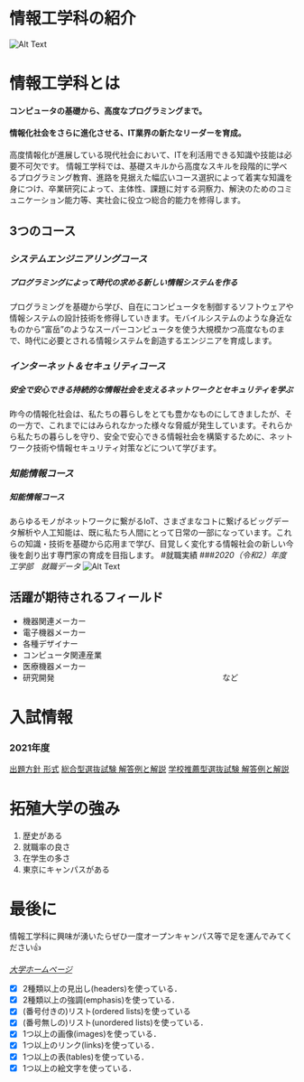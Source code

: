# 情報工学科の紹介
<!-- Markdown記法を使って学科の紹介ページを作る -->
![Alt Text](https://www.takushoku-u.ac.jp/common/img/logo.svg)

# 情報工学科とは
#### コンピュータの基礎から、高度なプログラミングまで。
#### 情報化社会をさらに進化させる、IT業界の新たなリーダーを育成。

高度情報化が進展している現代社会において、ITを利活用できる知識や技能は必要不可欠です。
情報工学科では、基礎スキルから高度なスキルを段階的に学べるプログラミング教育、進路を見据えた幅広いコース選択によって着実な知識を身につけ、卒業研究によって、主体性、課題に対する洞察力、解決のためのコミュニケーション能力等、実社会に役立つ総合的能力を修得します。
## 3つのコース
### *システムエンジニアリングコース*
##### プログラミングによって時代の求める新しい情報システムを作る
プログラミングを基礎から学び、自在にコンピュータを制御するソフトウェアや情報システムの設計技術を修得していきます。モバイルシステムのような身近なものから“富岳”のようなスーパーコンピュータを使う大規模かつ高度なものまで、時代に必要とされる情報システムを創造するエンジニアを育成します。
### *インターネット＆セキュリティコース*
##### 安全で安心できる持続的な情報社会を支えるネットワークとセキュリティを学ぶ
昨今の情報化社会は、私たちの暮らしをとても豊かなものにしてきましたが、その一方で、これまでにはみられなかった様々な脅威が発生しています。それらから私たちの暮らしを守り、安全で安心できる情報社会を構築するために、ネットワーク技術や情報セキュリティ対策などについて学びます。
### *知能情報コース*
##### 知能情報コース
あらゆるモノがネットワークに繋がるIoT、さまざまなコトに繋げるビッグデータ解析や人工知能は、既に私たち人間にとって日常の一部になっています。これらの知識・技術を基礎から応用まで学び、目覚しく変化する情報社会の新しい今後を創り出す専門家の育成を目指します。
#就職実績
###_2020（令和2）年度　工学部　就職データ_
![Alt Text](https://feng.takushoku-u.ac.jp/albums/abm00015234.png)
## 活躍が期待されるフィールド
* 機器関連メーカー
* 電子機器メーカー
* 各種デザイナー
* コンピュータ関連産業
* 医療機器メーカー
* 研究開発　　　　　　
　　　　　　　　　　　　　　　など
# 入試情報
### 2021年度
[出題方針 形式](https://www.takudai.jp/academics/engineerring/pdf/2021_policy.pdf)
[総合型選抜試験 解答例と解説](https://www.takudai.jp/academics/engineerring/pdf/2021_general.pdf)
[学校推薦型選抜試験 解答例と解説](https://www.takudai.jp/academics/engineerring/pdf/2021_recommendation.pdf)
# 拓殖大学の強み
1. 歴史がある
2. 就職率の良さ
3. 在学生の多さ
4. 東京にキャンパスがある

# 最後に
情報工学科に興味が湧いたらぜひ一度オープンキャンパス等で足を運んでみてください:+1:


[*大学ホームページ*](https://www.takushoku-u.ac.jp/)




<!-- この部分より上に記述を追加して下のチェックボックスで確認する -->
- [x] 2種類以上の見出し(headers)を使っている．
- [x] 2種類以上の強調(emphasis)を使っている．
- [x] (番号付きの)リスト(ordered lists)を使っている
- [x] (番号無しの)リスト(unordered lists)を使っている．
- [x] 1つ以上の画像(images)を使っている．
- [x] 1つ以上のリンク(links)を使っている．
- [x] 1つ以上の表(tables)を使っている．
- [x] 1つ以上の絵文字を使っている．
